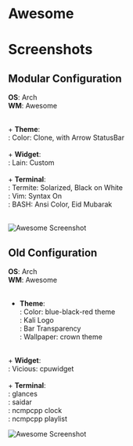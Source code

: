 Awesome
=====================

# Screenshots

## Modular Configuration

<strong>OS</strong>: Arch<br/>
<strong>WM</strong>: Awesome<br/>

<br/>
  + <strong>Theme</strong>:<br/>
  : Color: Clone, with Arrow StatusBar<br/>
<br/>
  + <strong>Widget</strong>:<br/>
  : Lain: Custom<br/>
<br/>
  + <strong>Terminal</strong>:<br/>
  : Termite: Solarized, Black on White<br/>
  : Vim: Syntax On<br/>
  : BASH: Ansi Color, Eid Mubarak<br/>
<br/>

![Awesome Screenshot][picasa-ss-modular-awesome]

[picasa-ss-modular-awesome]: https://lh3.googleusercontent.com/-6UqeYgp0mJw/V4c9qmrHz6I/AAAAAAAAAa8/wzoKCO2D6sgyFQHhI-xRBJpiqtDWH1_NwCCo/s0/awesome-modularized-configuration-syawal.png

## Old Configuration

<strong>OS</strong>: Arch<br/>
<strong>WM</strong>: Awesome<br/>
<br/>
  + <strong>Theme</strong>:<br/>
  : Color: blue-black-red theme<br/>
  : Kali Logo<br/>
  : Bar Transparency<br/>
  : Wallpaper: crown theme<br/>
<br/>
  + <strong>Widget</strong>:<br/>
  : Vicious: cpuwidget<br/>
<br/>
  + <strong>Terminal</strong>:<br/>
  : glances<br/>
  : saidar<br/>
  : ncmpcpp clock<br/>
  : ncmpcpp playlist
<br/>

![Awesome Screenshot][picasa-ss-old-awesome]

[picasa-ss-old-awesome]: https://lh3.googleusercontent.com/-NgcARBSpJEc/Vz2oASMylYI/AAAAAAAAARM/3IssneEeNb8JDV6NUZoS2rPNz5FHp3CQQCCo/s0/awesome.png

